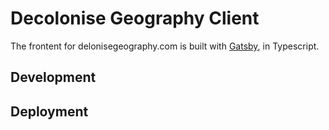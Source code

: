# Decolonise Geography Client

The frontent for delonisegeography.com is built with [Gatsby](https://www.gatsbyjs.com/), in Typescript.

## Development

## Deployment